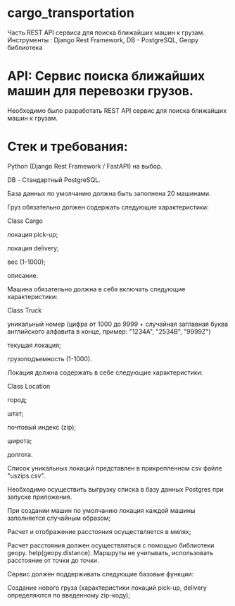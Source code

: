# cargo_transportation
Часть REST API сервиcа для поиска ближайших машин к грузам. Инструменты : Django Rest Framework, DB - PostgreSQL, Geopy библиотека
# API: Сервис поиска ближайших машин для перевозки грузов.
Необходимо было разработать REST API сервиc для поиска ближайших машин к грузам.
# Стек и требования:
Python (Django Rest Framework / FastAPI) на выбор. 

DB - Стандартный PostgreSQL.

База данных по умолчанию должна быть заполнена 20 машинами.

Груз обязательно должен содержать следующие характеристики:

Class Cargo

локация pick-up;

локация delivery;

вес (1-1000);

описание.

Машина обязательно должна в себя включать следующие характеристики:


Сlass Truck

уникальный номер (цифра от 1000 до 9999 + случайная заглавная буква английского алфавита в конце, пример: "1234A", "2534B", "9999Z")

текущая локация;

грузоподъемность (1-1000).

Локация должна содержать в себе следующие характеристики: 



Class Location

город;

штат;

почтовый индекс (zip);

широта;

долгота.

Список уникальных локаций представлен в прикрепленном csv файле "uszips.csv". 

Необходимо осуществить выгрузку списка в базу данных Postgres при запуске приложения.

При создании машин по умолчанию локация каждой машины заполняется случайным образом;

Расчет и отображение расстояния осуществляется в милях;

Расчет расстояния должен осуществляться с помощью библиотеки geopy. help(geopy.distance). Маршруты не учитывать, использовать расстояние от точки до точки.

Сервис должен поддерживать следующие базовые функции:

Создание нового груза (характеристики локаций pick-up, delivery определяются по введенному zip-коду);

